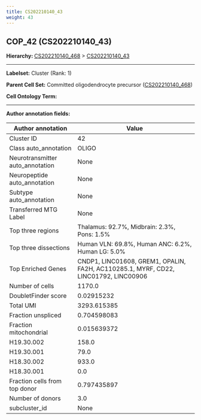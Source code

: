 ```yaml
---
title: CS202210140_43
weight: 43
---
```

## COP_42 (CS202210140_43)
<b>Hierarchy: </b>
[CS202210140_468](https://purl.brain-bican.org/taxonomy/CS202210140#CS202210140_468) >
[CS202210140_43](https://purl.brain-bican.org/taxonomy/CS202210140#CS202210140_43)

---


**Labelset:** Cluster (Rank: 1)

**Parent Cell Set:** Committed oligodendrocyte precursor ([CS202210140_468](https://purl.brain-bican.org/taxonomy/CS202210140#CS202210140_468))



**Cell Ontology Term:** 

[MARKER GENES.]: #


---

[TRANSFERRED ANNOTATIONS.]: #


[AUTHOR ANNOTATION FIELDS.]: #


**Author annotation fields:**

| Author annotation | Value |
|-------------------|-------|
|Cluster ID|42|
|Class auto_annotation|OLIGO|
|Neurotransmitter auto_annotation|None|
|Neuropeptide auto_annotation|None|
|Subtype auto_annotation|None|
|Transferred MTG Label|None|
|Top three regions|Thalamus: 92.7%, Midbrain: 2.3%, Pons: 1.5%|
|Top three dissections|Human VLN: 69.8%, Human ANC: 6.2%, Human LG: 5.0%|
|Top Enriched Genes|CNDP1, LINC01608, GREM1, OPALIN, FA2H, AC110285.1, MYRF, CD22, LINC01792, LINC00906|
|Number of cells|1170.0|
|DoubletFinder score|0.02915232|
|Total UMI|3293.615385|
|Fraction unspliced|0.704598083|
|Fraction mitochondrial|0.015639372|
|H19.30.002|158.0|
|H19.30.001|79.0|
|H18.30.002|933.0|
|H18.30.001|0.0|
|Fraction cells from top donor|0.797435897|
|Number of donors|3.0|
|subcluster_id|None|
